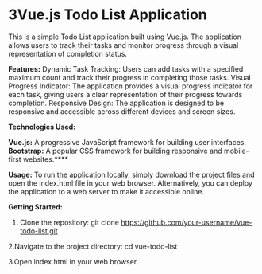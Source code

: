 # 3Vue.js Todo List Application

This is a simple Todo List application built using Vue.js. The application allows users to track their tasks and monitor progress through a visual representation of completion status.

**Features:**
Dynamic Task Tracking: Users can add tasks with a specified maximum count and track their progress in completing those tasks.
Visual Progress Indicator: The application provides a visual progress indicator for each task, giving users a clear representation of their progress towards completion.
Responsive Design: The application is designed to be responsive and accessible across different devices and screen sizes.

**Technologies Used:**

**Vue.js:** A progressive JavaScript framework for building user interfaces.
**Bootstrap:** A popular CSS framework for building responsive and mobile-first websites.****

**Usage:**
To run the application locally, simply download the project files and open the index.html file in your web browser. Alternatively, you can deploy the application to a web server to make it accessible online.

**Getting Started:**
1. Clone the repository: 
git clone https://github.com/your-username/vue-todo-list.git

2.Navigate to the project directory:
cd vue-todo-list

3.Open index.html in your web browser.
